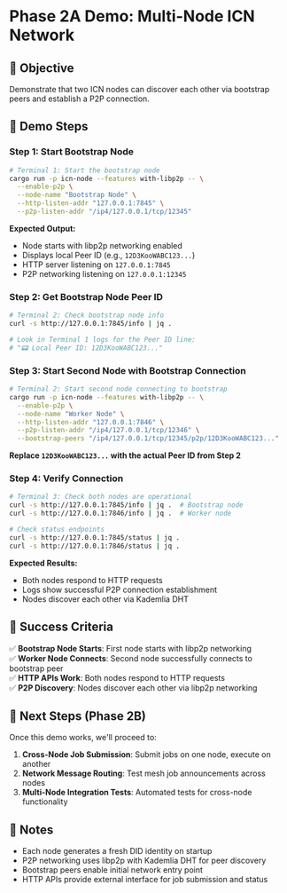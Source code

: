 # Phase 2A Demo: Multi-Node ICN Network

## 🎯 Objective
Demonstrate that two ICN nodes can discover each other via bootstrap peers and establish a P2P connection.

## 🚀 Demo Steps

### Step 1: Start Bootstrap Node
```bash
# Terminal 1: Start the bootstrap node
cargo run -p icn-node --features with-libp2p -- \
  --enable-p2p \
  --node-name "Bootstrap Node" \
  --http-listen-addr "127.0.0.1:7845" \
  --p2p-listen-addr "/ip4/127.0.0.1/tcp/12345"
```

**Expected Output:**
- Node starts with libp2p networking enabled
- Displays local Peer ID (e.g., `12D3KooWABC123...`)
- HTTP server listening on `127.0.0.1:7845`
- P2P networking listening on `127.0.0.1:12345`

### Step 2: Get Bootstrap Node Peer ID
```bash
# Terminal 2: Check bootstrap node info
curl -s http://127.0.0.1:7845/info | jq .

# Look in Terminal 1 logs for the Peer ID line:
# "📟 Local Peer ID: 12D3KooWABC123..."
```

### Step 3: Start Second Node with Bootstrap Connection
```bash
# Terminal 2: Start second node connecting to bootstrap
cargo run -p icn-node --features with-libp2p -- \
  --enable-p2p \
  --node-name "Worker Node" \
  --http-listen-addr "127.0.0.1:7846" \
  --p2p-listen-addr "/ip4/127.0.0.1/tcp/12346" \
  --bootstrap-peers "/ip4/127.0.0.1/tcp/12345/p2p/12D3KooWABC123..."
```

**Replace `12D3KooWABC123...` with the actual Peer ID from Step 2**

### Step 4: Verify Connection
```bash
# Terminal 3: Check both nodes are operational
curl -s http://127.0.0.1:7845/info | jq .  # Bootstrap node
curl -s http://127.0.0.1:7846/info | jq .  # Worker node

# Check status endpoints
curl -s http://127.0.0.1:7845/status | jq .
curl -s http://127.0.0.1:7846/status | jq .
```

**Expected Results:**
- Both nodes respond to HTTP requests
- Logs show successful P2P connection establishment
- Nodes discover each other via Kademlia DHT

## 🎉 Success Criteria

✅ **Bootstrap Node Starts**: First node starts with libp2p networking  
✅ **Worker Node Connects**: Second node successfully connects to bootstrap peer  
✅ **HTTP APIs Work**: Both nodes respond to HTTP requests  
✅ **P2P Discovery**: Nodes discover each other via libp2p networking  

## 🔧 Next Steps (Phase 2B)

Once this demo works, we'll proceed to:
1. **Cross-Node Job Submission**: Submit jobs on one node, execute on another
2. **Network Message Routing**: Test mesh job announcements across nodes
3. **Multi-Node Integration Tests**: Automated tests for cross-node functionality

## 📝 Notes

- Each node generates a fresh DID identity on startup
- P2P networking uses libp2p with Kademlia DHT for peer discovery
- Bootstrap peers enable initial network entry point
- HTTP APIs provide external interface for job submission and status 